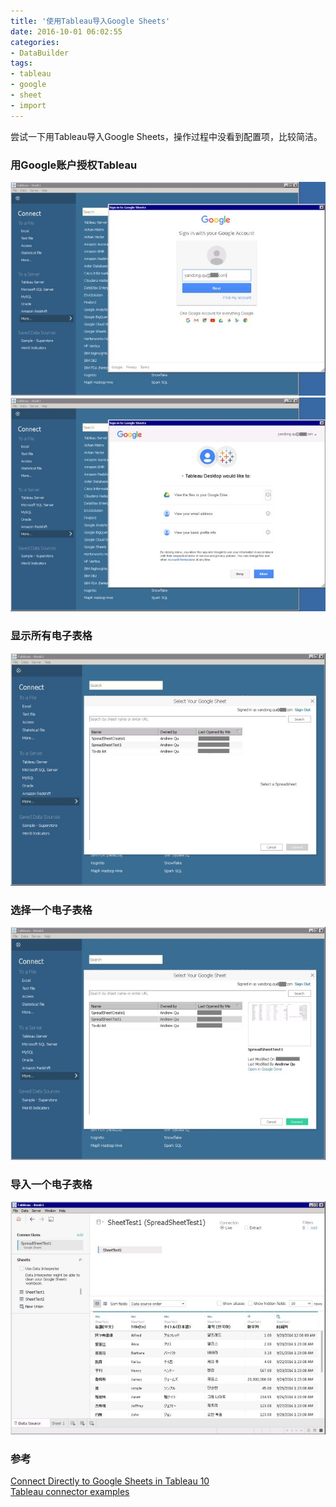 ```yaml
---
title: '使用Tableau导入Google Sheets'
date: 2016-10-01 06:02:55
categories: 
- DataBuilder
tags: 
- tableau
- google
- sheet
- import
---
```

尝试一下用Tableau导入Google Sheets，操作过程中没看到配置项，比较简洁。

### 用Google账户授权Tableau
![使用Tableau导入Google Sheets](/images/2016/10/0026uWfMzy75MW4Pvy3a3.jpg)![使用Tableau导入Google Sheets](/images/2016/10/0026uWfMzy75MVC2vpy5c.jpg)
### 显示所有电子表格
![使用Tableau导入Google Sheets](/images/2016/10/0026uWfMzy75MW8RHWN01.jpg)
### 选择一个电子表格
![使用Tableau导入Google Sheets](/images/2016/10/0026uWfMzy75MVD5WPkfe.jpg)
### 导入一个电子表格
![使用Tableau导入Google Sheets](/images/2016/10/0026uWfMzy75MWHayLAae.jpg)

### 参考

[Connect Directly to Google Sheets in Tableau 10](http://www.tableau.com/about/blog/2016/5/connect-directly-your-google-sheets-tableau-10-53954)    
[Tableau connector examples](http://onlinehelp.tableau.com/v10.0/pro/desktop/en-us/help.html#exampleconnections_overview.html)    